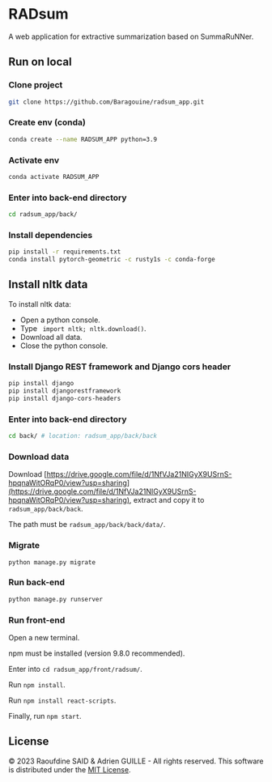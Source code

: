 # RADsum
A web application for extractive summarization based on SummaRuNNer.

## Run on local
### Clone project
```bash
git clone https://github.com/Baragouine/radsum_app.git
```

### Create env (conda)
```bash
conda create --name RADSUM_APP python=3.9
```

### Activate env
```bash
conda activate RADSUM_APP
```

### Enter into back-end directory
```bash
cd radsum_app/back/
```

### Install dependencies
```bash
pip install -r requirements.txt
conda install pytorch-geometric -c rusty1s -c conda-forge
```

## Install nltk data
To install nltk data:
  - Open a python console.
  - Type ``` import nltk; nltk.download()```.
  - Download all data.
  - Close the python console.

### Install Django REST framework and Django cors header
```bash
pip install django
pip install djangorestframework
pip install django-cors-headers
```

### Enter into back-end directory
```bash
cd back/ # location: radsum_app/back/back
```

### Download data
Download [https://drive.google.com/file/d/1NfVJa21NIGyX9USrnS-hpqnaWitORqP0/view?usp=sharing](https://drive.google.com/file/d/1NfVJa21NIGyX9USrnS-hpqnaWitORqP0/view?usp=sharing), extract and copy it to `radsum_app/back/back`.  

The path must be `radsum_app/back/back/data/`.

### Migrate
```
python manage.py migrate
```

### Run back-end
```bash
python manage.py runserver
```

### Run front-end
Open a new terminal.  
  
npm must be installed (version 9.8.0 recommended).  
  
Enter into `cd radsum_app/front/radsum/`.  

Run ```npm install```.

Run ```npm install react-scripts```.
  
Finally, run ```npm start```.

## License
&copy; 2023 Raoufdine SAID & Adrien GUILLE - All rights reserved. This software is distributed under the [MIT License](LICENSE).

